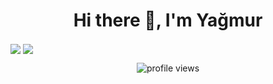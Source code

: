 <h1 align='center'> Hi there 👋, I'm Yağmur</h1>

<!--Profile Status -->

<a href="https://github.com/yagmurlu"><img align="center" src="https://github-readme-stats.vercel.app/api?username=yagmurlu&show_icons=true&bg_color=0d1117&text_color=ffffff&title_color=800080&icon_color=800080&hide_border=true" /></a>
<a href="https://github.com/yagmurlu"><img align="center" src="https://github-readme-stats.vercel.app/api/top-langs/?username=yagmurlu&bg_color=0d1117&text_color=bdc3c7&title_color=f1c40f&hide_border=true&layout=compact&langs_count=10" /></a>


<!-- Lınkedin -->
<!--
<a href="https://www.linkedin.com/in/aleyna-ya%C4%9Fmur-t%C3%BCmt%C3%BCrk-05a28b207/">
   <img align="center" alt="Aleyna Yağmur Tümtürk in Linkedin" width="22px" src="https://raw.githubusercontent.com/peterthehan/peterthehan/master/assets/linkedin.svg" />
</a>
-->

<!--Profile Views -->
<p align="center">
  <img src="https://gpvc.arturio.dev/yagmurlu" alt="profile views">  
</p>
